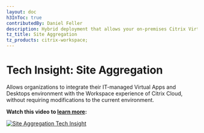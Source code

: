 ```yaml
---
layout: doc
h3InToc: true
contributedBy: Daniel Feller
description: Hybrid deployment that allows your on-premises Citrix Virtual Apps & Desktops environments to be part of Citrix Workspace.
tz_title: Site Aggregation
tz_products: citrix-workspace;
---
```

# Tech Insight: Site Aggregation

Allows organizations to integrate their IT-managed Virtual Apps and Desktops environment with the Workspace experience of Citrix Cloud, without requiring modifications to the current environment.

**Watch this video to [learn more](https://www.youtube.com/watch?v=i9qL3clzPzQ):**

[![Site Aggregation Tech Insight](/en-us/tech-zone/learn/media/shared_video-placeholder.png)](https://www.youtube.com/watch?v=i9qL3clzPzQ)
